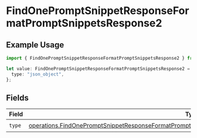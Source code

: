 # FindOnePromptSnippetResponseFormatPromptSnippetsResponse2

## Example Usage

```typescript
import { FindOnePromptSnippetResponseFormatPromptSnippetsResponse2 } from "@orq-ai/node/models/operations";

let value: FindOnePromptSnippetResponseFormatPromptSnippetsResponse2 = {
  type: "json_object",
};
```

## Fields

| Field                                                                                                                                                                                                                          | Type                                                                                                                                                                                                                           | Required                                                                                                                                                                                                                       | Description                                                                                                                                                                                                                    |
| ------------------------------------------------------------------------------------------------------------------------------------------------------------------------------------------------------------------------------ | ------------------------------------------------------------------------------------------------------------------------------------------------------------------------------------------------------------------------------ | ------------------------------------------------------------------------------------------------------------------------------------------------------------------------------------------------------------------------------ | ------------------------------------------------------------------------------------------------------------------------------------------------------------------------------------------------------------------------------ |
| `type`                                                                                                                                                                                                                         | [operations.FindOnePromptSnippetResponseFormatPromptSnippetsResponse200ApplicationJSONResponseBodyType](../../models/operations/findonepromptsnippetresponseformatpromptsnippetsresponse200applicationjsonresponsebodytype.md) | :heavy_check_mark:                                                                                                                                                                                                             | N/A                                                                                                                                                                                                                            |